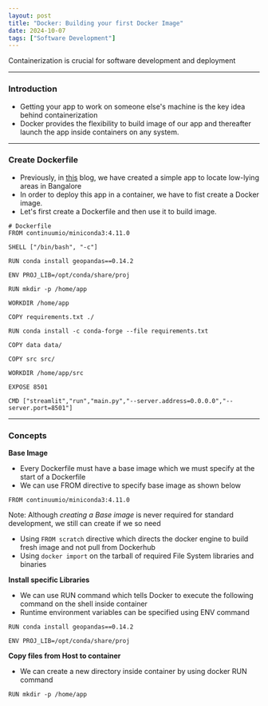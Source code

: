 ```yaml
---
layout: post
title: "Docker: Building your first Docker Image"
date: 2024-10-07
tags: ["Software Development"]
---
```


Containerization is crucial for software development and deployment

---
### Introduction

- Getting your app to work on someone else's machine is the key idea behind containerization
- Docker provides the flexibility to build image of our app and thereafter launch the app inside containers on any system.

---
### Create Dockerfile

- Previously, in [this](https://gouherdanish.github.io/2024/09/25/low-lying-areas-mapping.html) blog, we have created a simple app to locate low-lying areas in Bangalore
- In order to deploy this app in a container, we have to fist create a Docker image. 
- Let's first create a Dockerfile and then use it to build image.

```
# Dockerfile
FROM continuumio/miniconda3:4.11.0

SHELL ["/bin/bash", "-c"]

RUN conda install geopandas==0.14.2

ENV PROJ_LIB=/opt/conda/share/proj

RUN mkdir -p /home/app

WORKDIR /home/app

COPY requirements.txt ./

RUN conda install -c conda-forge --file requirements.txt

COPY data data/

COPY src src/

WORKDIR /home/app/src

EXPOSE 8501

CMD ["streamlit","run","main.py","--server.address=0.0.0.0","--server.port=8501"]
```

---
### Concepts

**Base Image**

- Every Dockerfile must have a base image which we must specify at the start of a Dockerfile 
- We can use FROM directive to specify base image as shown below

```
FROM continuumio/miniconda3:4.11.0
```

Note: Although _creating a Base image_ is never required for standard development, we still can create if we so need
- Using `FROM scratch` directive which directs the docker engine to build fresh image and not pull from Dockerhub
- Using `docker import` on the tarball of required File System libraries and binaries

**Install specific Libraries**

- We can use RUN command which tells Docker to execute the following command on the shell inside container
- Runtime environment variables can be specified using ENV command
```
RUN conda install geopandas==0.14.2

ENV PROJ_LIB=/opt/conda/share/proj
```

**Copy files from Host to container**

- We can create a new directory inside container by using docker RUN command

```
RUN mkdir -p /home/app
```